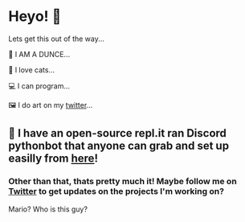 # Heyo! 💖
Lets get this out of the way...

🥟 I AM A DUNCE... 

💖 I love cats...

💻 I can program...

🖼 I do art on my [twitter](https://twitter.com/tentarj)...

## 🐍 I have an open-source repl.it ran Discord pythonbot that anyone can grab and set up easilly from [here](https://github.com/tentarj/tentaai)!

### Other than that, thats pretty much it! Maybe follow me on [Twitter](https://twitter.com/tentarj) to get updates on the projects I'm working on?

Mario? Who is this guy?

